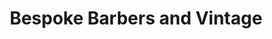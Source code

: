 ---
title: "Bespoke Barbers and Vintage"
url: /auckland/bespoke-barbers-and-vintage/
shop: Friseur
---
